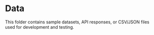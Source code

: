 # Data  
This folder contains sample datasets, API responses, or CSV/JSON files  
used for development and testing.

